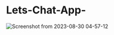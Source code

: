 # Lets-Chat-App-
![Screenshot from 2023-08-30 04-57-12](https://github.com/Ankit-11525/Lets-Chat-App/assets/76417084/21b4c343-52f7-4d41-8c58-6a5d7180b0b6)
